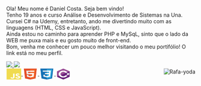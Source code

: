 <p> 
Ola! Meu nome é Daniel Costa. Seja bem vindo! <br /> 
Tenho 19 anos e curso Análise e Desenvolvimento de Sistemas na Una. <br />
Cursei C# na Udemy, entretanto, ando me divertindo muito com as linguagens (HTML, CSS e JavaScript). <br />
Ainda estou no caminho para aprender PHP e MySqL, sinto que o lado da WEB me puxa mais e eu gosto muito de front-end. <br />
Bom, venha me conhecer um pouco melhor visitando o meu portifólio! O link está no meu perfil. </p>

<div>
  <a href="https://github.com/DanielCostaGH">
  <img height="180em" src="https://github-readme-stats.vercel.app/api?username=DanielCosta&show_icons=true&theme=dracula&include_all_commits=true&count_private=true"/>
  <img height="180em" src="https://github-readme-stats.vercel.app/api/top-langs/?username=DanielCosta&layout=compact&langs_count=7&theme=dracula"/>
    
  <div style="display: inline_block">
  <img align="center" alt="Rafa-Js" height="30" width="40" src="https://raw.githubusercontent.com/devicons/devicon/master/icons/javascript/javascript-plain.svg">
  <img align="center" alt="Rafa-HTML" height="30" width="40" src="https://raw.githubusercontent.com/devicons/devicon/master/icons/html5/html5-original.svg">
  <img align="center" alt="Rafa-CSS" height="30" width="40" src="https://raw.githubusercontent.com/devicons/devicon/master/icons/css3/css3-original.svg">
  <img align="center" alt="Rafa-Csharp" height="30" width="40" src="https://raw.githubusercontent.com/devicons/devicon/master/icons/csharp/csharp-original.svg">
  <img align="right" alt="Rafa-yoda" src="https://cdn.discordapp.com/attachments/795358919417397249/825430589581688872/hi.gif">
</div>
   
    
